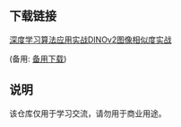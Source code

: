 

## 下载链接
[深度学习算法应用实战DINOv2图像相似度实战](https://pan.quark.cn/s/449a71f8693c) 

(备用: [备用下载](https://pan.baidu.com/s/1sfLiVeVSlsyQPUSsd5YTPA?pwd=1234))

## 说明

该仓库仅用于学习交流，请勿用于商业用途。
